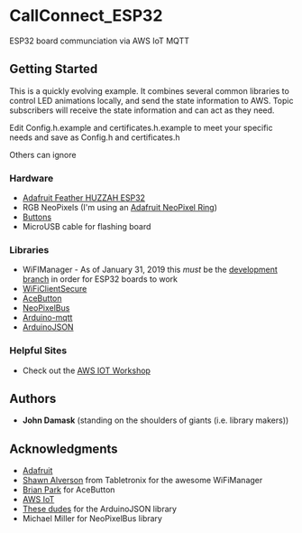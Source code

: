 # CallConnect_ESP32

ESP32 board communciation via AWS IoT MQTT

## Getting Started

This is a quickly evolving example. It combines several common libraries to control LED animations locally, and send the state information to AWS. Topic subscribers will receive the state information and can act as they need.

Edit Config.h.example and certificates.h.example to meet your specific needs and save as Config.h and certificates.h

Others can ignore 

### Hardware

* [Adafruit Feather HUZZAH ESP32](https://www.adafruit.com/product/3405)
* RGB NeoPixels (I'm using an [Adafruit NeoPixel Ring](https://www.adafruit.com/product/1643))
* [Buttons](https://www.adafruit.com/product/1119)
* MicroUSB cable for flashing board

### Libraries

* WiFIManager - As of January 31, 2019 this _must_ be the [development branch](https://github.com/tzapu/WiFiManager/tree/development) in order for ESP32 boards to work
* [WiFiClientSecure](https://github.com/espressif/arduino-esp32/tree/master/libraries/WiFiClientSecure)
* [AceButton](https://github.com/bxparks/AceButton)
* [NeoPixelBus](https://github.com/Makuna/NeoPixelBus/wiki)
* [Arduino-mqtt](https://github.com/256dpi/arduino-mqtt)
* [ArduinoJSON](https://arduinojson.org/)

### Helpful Sites

* Check out the [AWS IOT Workshop](https://github.com/aws-samples/aws-iot-workshop)

## Authors

* **John Damask** (standing on the shoulders of giants (i.e. library makers))


## Acknowledgments

* [Adafruit](https://adafruit.com)
* [Shawn Alverson](https://github.com/tablatronix) from Tabletronix for the awesome WiFiManager
* [Brian Park](https://github.com/bxparks) for AceButton
* [AWS IoT](https://aws.amazon.com/iot/?nc=sn&loc=0)
* [These dudes](https://github.com/bblanchon/ArduinoJson/graphs/contributors) for the ArduinoJSON library
* Michael Miller for NeoPixelBus library
